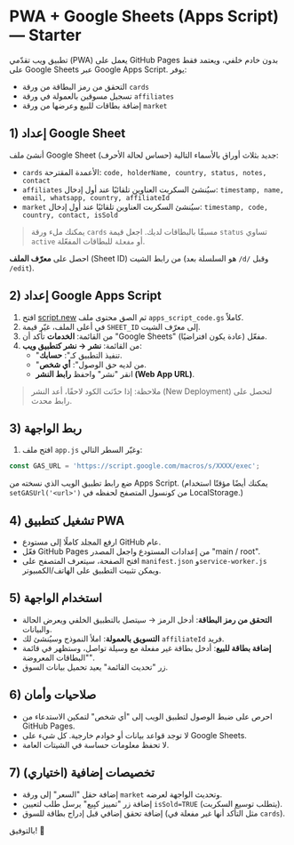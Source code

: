 
# PWA + Google Sheets (Apps Script) — Starter

تطبيق ويب تقدّمي (PWA) يعمل على GitHub Pages بدون خادم خلفي، ويعتمد فقط على Google Sheets عبر Google Apps Script.
يوفر:
- التحقق من رمز البطاقة من ورقة `cards`
- تسجيل مسوقين بالعمولة في ورقة `affiliates`
- إضافة بطاقات للبيع وعرضها من ورقة `market`

## 1) إعداد Google Sheet
أنشئ ملف Google Sheet جديد بثلاث أوراق بالأسماء التالية (حساس لحالة الأحرف):
- `cards` الأعمدة المقترحة: `code, holderName, country, status, notes, contact`
- `affiliates` سيُنشئ السكربت العناوين تلقائيًا عند أول إدخال: `timestamp, name, email, whatsapp, country, affiliateId`
- `market` سيُنشئ السكربت العناوين تلقائيًا عند أول إدخال: `timestamp, code, country, contact, isSold`

> يمكنك ملء ورقة `cards` مسبقًا بالبطاقات لديك. اجعل قيمة `status` تساوي `active` أو `مفعلة` للبطاقات المفعّلة.

احصل على **معرّف الملف** (Sheet ID) من رابط الشيت (هو السلسلة بعد `/d/` وقبل `/edit`).

## 2) إعداد Google Apps Script
1. افتح [script.new](https://script.new) ثم الصق محتوى ملف `apps_script_code.gs` كاملاً.
2. في أعلى الملف، غيّر قيمة `SHEET_ID` إلى معرّف الشيت.
3. من القائمة: **الخدمات** تأكد أن "Google Sheets" مفعّل (عادة يكون افتراضيًا).
4. من القائمة: **نشر → نشر كتطبيق ويب**:
   - "تنفيذ التطبيق كـ": **حسابك**.
   - "من لديه حق الوصول": **أي شخص**.
   - انقر "نشر" واحفظ **رابط النشر (Web App URL)**.

> ملاحظة: إذا حدّثت الكود لاحقًا، أعد النشر (New Deployment) لتحصل على رابط محدث.

## 3) ربط الواجهة
1. افتح ملف `app.js` وغيّر السطر التالي:
```js
const GAS_URL = 'https://script.google.com/macros/s/XXXX/exec';
```
ضع رابط تطبيق الويب الذي نسخته من Apps Script.
(يمكنك أيضًا مؤقتًا استخدام `setGASUrl('<url>')` من كونسول المتصفح لحفظه في LocalStorage.)

## 4) تشغيل كتطبيق PWA
- ارفع المجلد كاملًا إلى مستودع GitHub عام.
- فعّل GitHub Pages من إعدادات المستودع واجعل المصدر "main / root".
- افتح الصفحة، سيتعرف المتصفح على `manifest.json` و`service-worker.js` ويمكن تثبيت التطبيق على الهاتف/الكمبيوتر.

## 5) استخدام الواجهة
- **التحقق من رمز البطاقة**: أدخل الرمز → سيتصل بالتطبيق الخلفي ويعرض الحالة والبيانات.
- **التسويق بالعمولة**: املأ النموذج وسيُنشئ لك `affiliateId` فريد.
- **إضافة بطاقة للبيع**: أدخل بطاقة غير مفعلة مع وسيلة تواصل، وستظهر في قائمة "البطاقات المعروضة".
- زر "تحديث القائمة" يعيد تحميل بيانات السوق.

## 6) صلاحيات وأمان
- احرص على ضبط الوصول لتطبيق الويب إلى "أي شخص" لتمكين الاستدعاء من GitHub Pages.
- لا توجد قواعد بيانات أو خوادم خارجية. كل شيء على Google Sheets.
- لا تحفظ معلومات حساسة في الشيتات العامة.

## 7) تخصيصات إضافية (اختياري)
- إضافة حقل "السعر" إلى ورقة `market` وتحديث الواجهة لعرضه.
- إضافة زر "تمييز كبِيع" يرسل طلب لتعيين `isSold=TRUE` (يتطلب توسيع السكربت).
- إضافة تحقق إضافي قبل إدراج بطاقة للسوق (مثل التأكد أنها غير مفعلة في `cards`).

بالتوفيق! 🚀
